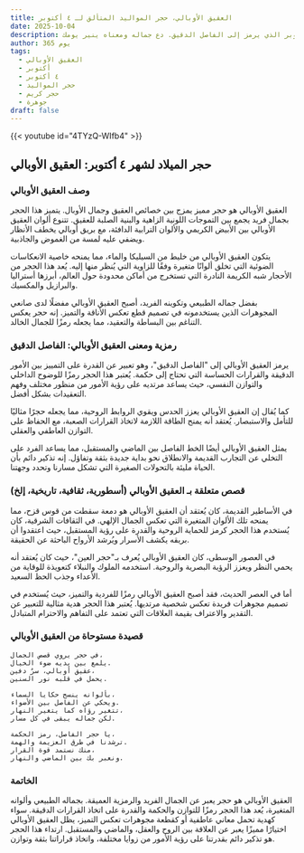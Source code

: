 ```yaml
---
title: العقيق الأوبالي، حجر المواليد المتألق لـ ٤ أكتوبر
date: 2025-10-04
description: اشعر بأهمية العقيق الأوبالي، حجر المواليد لـ ٤ أكتوبر الذي يرمز إلى الفاصل الدقيق. دع جماله ومعناه ينير يومك.
author: 365 يوم
tags:
  - العقيق الأوبالي
  - أكتوبر
  - ٤ أكتوبر
  - حجر المواليد
  - حجر كريم
  - جوهرة
draft: false
---
```


{{< youtube id="4TYzQ-WIfb4" >}}

## حجر الميلاد لشهر ٤ أكتوبر: العقيق الأوبالي

### وصف العقيق الأوبالي

العقيق الأوبالي هو حجر مميز يمزج بين خصائص العقيق وجمال الأوبال. يتميز هذا الحجر بجمال فريد يجمع بين التموجات اللونية الزاهية والبنية الصلبة للعقيق. تتنوع ألوان العقيق الأوبالي بين الأبيض الكريمي والألوان الترابية الدافئة، مع بريق أوبالي يخطف الأنظار ويضفي عليه لمسة من الغموض والجاذبية.

يتكون العقيق الأوبالي من خليط من السيليكا والماء، مما يمنحه خاصية الانعكاسات الضوئية التي تخلق ألوانًا متغيرة وفقًا للزاوية التي يُنظر منها إليه. يُعد هذا الحجر من الأحجار شبه الكريمة النادرة التي تستخرج من أماكن محدودة حول العالم، أبرزها أستراليا والبرازيل والمكسيك.

بفضل جماله الطبيعي وتكوينه الفريد، أصبح العقيق الأوبالي مفضلًا لدى صانعي المجوهرات الذين يستخدمونه في تصميم قطع تعكس الأناقة والتميز. إنه حجر يعكس التناغم بين البساطة والتعقيد، مما يجعله رمزًا للجمال الخالد.

### رمزية ومعنى العقيق الأوبالي: الفاصل الدقيق

يرمز العقيق الأوبالي إلى "الفاصل الدقيق"، وهو تعبير عن القدرة على التمييز بين الأمور الدقيقة والقرارات الحساسة التي تحتاج إلى حكمة. يُعتبر هذا الحجر رمزًا للوضوح الداخلي والتوازن النفسي، حيث يساعد مرتديه على رؤية الأمور من منظور مختلف وفهم التعقيدات بشكل أفضل.

كما يُقال إن العقيق الأوبالي يعزز الحدس ويقوي الروابط الروحية، مما يجعله حجرًا مثاليًا للتأمل والاستبصار. يُعتقد أنه يمنح الطاقة اللازمة لاتخاذ القرارات الصعبة، مع الحفاظ على التوازن العاطفي والعقلي.

يمثل العقيق الأوبالي أيضًا الخط الفاصل بين الماضي والمستقبل، مما يساعد الفرد على التخلي عن التجارب القديمة والانطلاق نحو بداية جديدة بثقة وتفاؤل. إنه تذكير دائم بأن الحياة مليئة بالتحولات الصغيرة التي تشكل مسارنا وتحدد وجهتنا.

### قصص متعلقة بـ العقيق الأوبالي (أسطورية، ثقافية، تاريخية، إلخ)

في الأساطير القديمة، كان يُعتقد أن العقيق الأوبالي هو دمعة سقطت من قوس قزح، مما يمنحه تلك الألوان المتغيرة التي تعكس الجمال الإلهي. في الثقافات الشرقية، كان يُستخدم هذا الحجر كرمز للحماية الروحية والقدرة على رؤية المستقبل، حيث اعتقدوا أن بريقه يكشف الأسرار ويُرشد الأرواح الباحثة عن الحقيقة.

في العصور الوسطى، كان العقيق الأوبالي يُعرف بـ"حجر العين"، حيث كان يُعتقد أنه يحمي النظر ويعزز الرؤية البصرية والروحية. استخدمه الملوك والنبلاء كتعويذة للوقاية من الأعداء وجذب الحظ السعيد.

أما في العصر الحديث، فقد أصبح العقيق الأوبالي رمزًا للفردية والتميز، حيث يُستخدم في تصميم مجوهرات فريدة تعكس شخصية مرتديها. يُعتبر هذا الحجر هدية مثالية للتعبير عن التقدير والاعتراف بقيمة العلاقات التي تعتمد على التفاهم والاحترام المتبادل.

### قصيدة مستوحاة من العقيق الأوبالي

```
في حجر يروي قصص الجمال،  
يلمع بين يديه ضوء الخيال.  
عقيق أوبالي، سرٌ دفين،  
يحمل في قلبه نور السنين.

بألوانه ينسج حكايا السماء،  
ويحكي عن الفاصل بين الأضواء.  
تتغير رؤاه كما يتغير النهار،  
لكن جماله يبقى في كل مسار.

يا حجر الفاصل، رمز الحكمة،  
ترشدنا في طرق العزيمة والهمة.  
منك نستمد قوة القرار،  
ونعبر بك بين الماضي والنهار.
```

### الخاتمة

العقيق الأوبالي هو حجر يعبر عن الجمال الفريد والرمزية العميقة. بجماله الطبيعي وألوانه المتغيرة، يُعد هذا الحجر رمزًا للتوازن والحكمة والقدرة على اتخاذ القرارات الدقيقة. سواء كهدية تحمل معاني عاطفية أو كقطعة مجوهرات تعكس التميز، يظل العقيق الأوبالي اختيارًا مميزًا يعبر عن العلاقة بين الروح والعقل، والماضي والمستقبل. ارتداء هذا الحجر هو تذكير دائم بقدرتنا على رؤية الأمور من زوايا مختلفة، واتخاذ قراراتنا بثقة وتوازن.